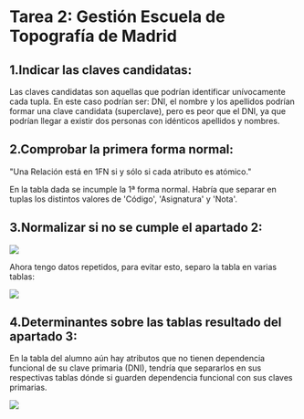 
# Tarea 2: Gestión Escuela de Topografía de Madrid

## 1.Indicar las claves candidatas:

Las claves candidatas son aquellas que podrían identificar unívocamente cada tupla. En este caso podrían ser: DNI, el nombre y los apellidos podrían formar una clave  candidata (superclave), pero es peor que el DNI, ya que podrían llegar a existir dos personas con idénticos apellidos y nombres. 

## 2.Comprobar la primera forma normal:

"Una Relación está en 1FN si y sólo si cada atributo es atómico."

En la tabla dada se incumple la 1ª forma normal. Habría que separar en tuplas los distintos valores de 'Código', 'Asignatura' y 'Nota'.

## 3.Normalizar si no se cumple el apartado 2:

<img src="../img/tarea2.1.png">

Ahora tengo datos repetidos, para evitar esto, separo la tabla en varias tablas:

<img src="tarea2.1.png">

## 4.Determinantes sobre las tablas resultado del apartado 3:

En la tabla del alumno aún hay atributos que no tienen dependencia funcional de su clave primaria (DNI), tendría que separarlos en sus respectivas tablas dónde si guarden dependencia funcional con sus claves primarias.

<img src="tarea2.2.png">
